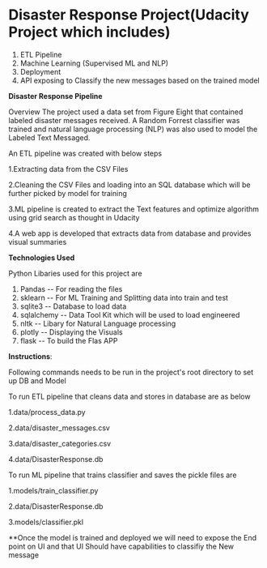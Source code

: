 # Disaster Response Project(Udacity Project which includes)
1. ETL Pipeline 
2. Machine Learning (Supervised ML and NLP)
3. Deployment 
4. API exposing to Classify the new messages based on the trained model


**Disaster Response Pipeline**

Overview
The project used a data set from Figure Eight that contained labeled disaster messages received. A Random Forrest classifier was trained and natural language processing (NLP) was also used to model the Labeled Text Messaged.

An ETL pipeline was created with below steps 

1.Extracting data from the CSV Files

2.Cleaning the CSV Files and loading into an SQL database which will be further picked by model for training

3.ML pipeline is created to extract the Text features and optimize algorithm using grid search as thought in Udacity

4.A web app is developed that extracts data from database and provides visual summaries


**Technologies Used**

Python Libaries used for this project are 

1. Pandas -- For reading the files
2. sklearn -- For ML Training and Splitting data into train and test
3. sqlite3  -- Database to load data 
4. sqlalchemy -- Data Tool Kit which will be used to load engineered 
5. nltk -- Libary for Natural Language processing 
6. plotly  -- Displaying the Visuals 
7. flask -- To build the Flas APP



**Instructions**:

Following commands needs to be run in the project's root directory to set up DB and Model

To run ETL pipeline that cleans data and stores in database are as below 

1.data/process_data.py 

2.data/disaster_messages.csv 

3.data/disaster_categories.csv 

4.data/DisasterResponse.db

To run ML pipeline that trains classifier and saves the pickle files are 

1.models/train_classifier.py 

2.data/DisasterResponse.db 

3.models/classifier.pkl



**Once the model is trained and deployed we will need to expose the End point on UI and that UI Should have capabilities to classifiy the New message 


